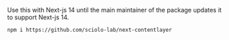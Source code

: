 Use this with Next-js 14 until the main maintainer of the package updates it to support Next-js 14.

```bash
npm i https://github.com/sciolo-lab/next-contentlayer
```
